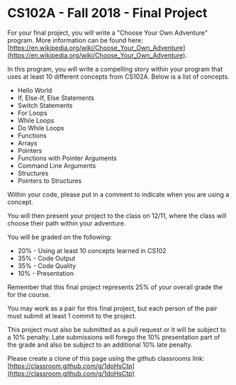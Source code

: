 # CS102A - Fall 2018 - Final Project

For your final project, you will write a "Choose Your Own Adventure" program. More information can be found here: [https://en.wikipedia.org/wiki/Choose_Your_Own_Adventure](https://en.wikipedia.org/wiki/Choose_Your_Own_Adventure).

In this program, you will write a compelling story within your program that uses at least 10 different concepts from CS102A. Below is a list of concepts.
- Hello World
- If, Else-If, Else Statements
- Switch Statements
- For Loops
- While Loops
- Do While Loops
- Functions
- Arrays
- Pointers
- Functions with Pointer Arguments
- Command Line Arguments
- Structures
- Pointers to Structures

Within your code, please put in a comment to indicate when you are using a concept.

You will then present your project to the class on 12/11, where the class will choose their path within your adventure.

You will be graded on the following:
- 20% - Using at least 10 concepts learned in CS102
- 35% - Code Output
- 35% - Code Quality
- 10% - Presentation


Remember that this final project represents 25% of your overall grade the for the course.

You may work as a pair for this final project, but each person of the pair must submit at least 1 commit to the project.  

This project must also be submitted as a pull request or it will be subject to a 10% penalty. Late submissions will forego the 10% presentation part of the grade and also be subject to an additional 10% late penalty.  

Please create a clone of this page using the github classrooms link: [https://classroom.github.com/g/1doHsCtp](https://classroom.github.com/g/1doHsCtp)
